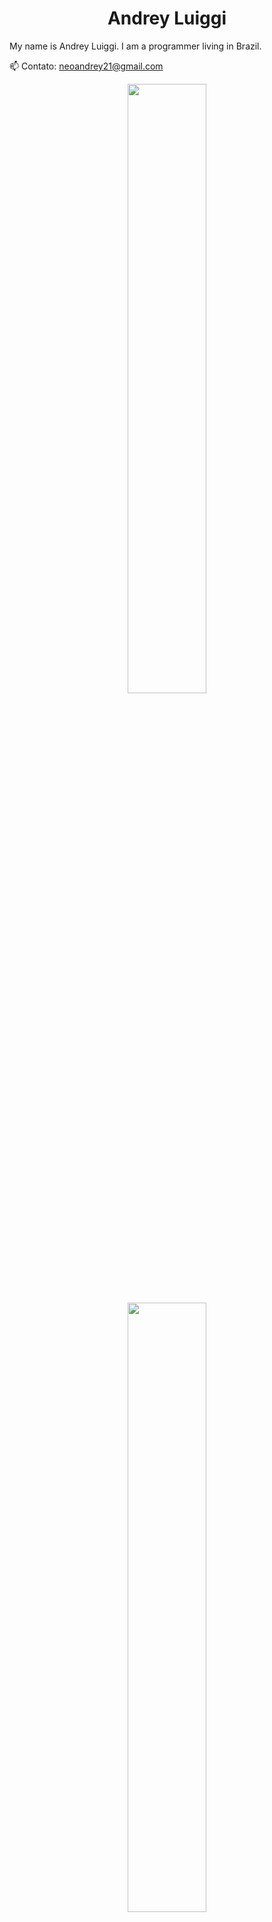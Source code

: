 <h1 align="center">Andrey Luiggi</h1>

My name is Andrey Luiggi. I am a programmer living in Brazil.

📫 Contato: neoandrey21@gmail.com


<p align="center">
  <img height="50%" width="auto" src ="https://github-readme-stats.vercel.app/api?username=Andrey0088&show_icons=true&count_private=true&theme=great-gatsby&hide=issues">
    <img height="50%" width="auto" src ="https://github-readme-stats.vercel.app/api/top-langs/?username=Andrey0088&theme=great-gatsby">

</p>

## 🛠  Programming languages and tools

<a name="learning-now"></a>

[<img src="https://img.shields.io/badge/Java-282C34?&logo=openjdk&logoColor=orange" alt="Java logo" title="Java" height="25"/>][tech_tools_anchor]
&nbsp;

[<img src="https://img.shields.io/badge/C++-00599C?style=flat-square&logo=C%2B%2B&logoColor=white" alt="C++ logo" title="C++" height="25"/>][tech_tools_anchor]
&nbsp;
[<img src="https://img.shields.io/badge/Python-282C34?&logo=python&logoColor=green" alt="Python logo" title="Python" height="25"/>][tech_tools_anchor]
&nbsp;
[<img src="https://img.shields.io/badge/C-282C34?&logo=c&logoColor=blue" alt="C logo" title="C" height="25"/>][tech_tools_anchor]
&nbsp;
[<img src="https://img.shields.io/badge/MySQL-282C34?&logo=mysql&logoColor=white" alt="MySQL logo" title="MySQL" height="25"/>][tech_tools_anchor]
&nbsp;

<a name="learning-next"></a>

## 📖  What I am currently learning / improving on
[<img src="https://img.shields.io/badge/Spring-282C34?&logo=spring&logoColor=green" alt="Spring logo" title="Spring" height="25"/>][tech_tools_anchor]
&nbsp;
[<img src="https://img.shields.io/badge/JavaScript-282C34?logo=javascript&logoColor=F7DF1E" alt="JavaScript logo" title="JavaScript" height="25" />][tech_tools_anchor]
&nbsp;
[<img src="https://img.shields.io/badge/HTML5-282C34?logo=html5&logoColor=E34F26" alt="HTML5 logo" title="HTML5" height="25" />][tech_tools_anchor]
&nbsp;
[<img src="https://img.shields.io/badge/CSS3-282C34?logo=css3&logoColor=1572B6" alt="CSS3 logo" title="CSS3" height="25" />][tech_tools_anchor]
&nbsp;
[<img src="https://img.shields.io/badge/Django-282C34?&logo=django&logoColor=white" alt="Django logo" title="Django" height="25" />][tech_tools_anchor]
&nbsp;
[<img src="https://img.shields.io/badge/Bootstrap-282C34?&logo=bootstrap&logoColor=purple" alt="Bootstrap logo" title="Bootstrap" height="25"/>][tech_tools_anchor]&nbsp;
[<img src="https://img.shields.io/badge/Spring_Security-282C34?&logo=Spring-Security&logoColor=green" alt="Spring Security logo" title="Spring Security" height="25"/>][tech_tools_anchor]&nbsp;


## 🔍  Where to find me

<img src="https://img.shields.io/badge/Instagram-E4405F?style=for-the-badge&logo=instagram&logoColor=white" alt="Instagram logo" title="andrey.luiggi" height="25" />&nbsp;
<img src="https://img.shields.io/badge/-LinkedIn-blue?style=flat-square&logo=Linkedin&logoColor=white&link=https://www.linkedin.com/in/andrey-luiggi-ab623326b/" alt="LinkedIn logo" title="andrey.luiggi" height="25" />&nbsp;

[tech_tools_anchor]: #bonjour--
[learning_now_anchor]: #learning-now
[learning_next_anchor]: #learning-next
